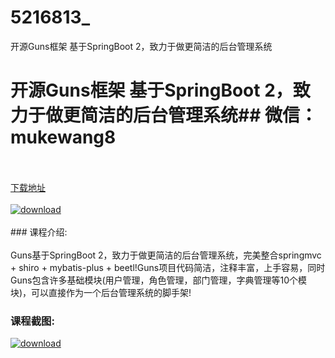 # 5216813_
开源Guns框架 基于SpringBoot 2，致力于做更简洁的后台管理系统
# 开源Guns框架 基于SpringBoot 2，致力于做更简洁的后台管理系统## 微信：mukewang8
<br/></br>[下载地址](http://www.36tz.cn/article/5216813 "下载地址")
<br/></br>[![download](http://36tz.cn/muke_img/2020_12_2-32-300x150.png "下载地址")](http://www.36tz.cn/article/5216813 "下载地址")
<br/></br>### 课程介绍:<br/></br>Guns基于SpringBoot 2，致力于做更简洁的后台管理系统，完美整合springmvc + shiro + mybatis-plus + beetl!Guns项目代码简洁，注释丰富，上手容易，同时Guns包含许多基础模块(用户管理，角色管理，部门管理，字典管理等10个模块)，可以直接作为一个后台管理系统的脚手架!

### 课程截图:
[![download](http://36tz.cn/muke_img/2020_12_1-34.png "下载地址")](http://www.36tz.cn/article/5216813 "下载地址")
